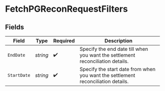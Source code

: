 # FetchPGReconRequestFilters


## Fields

| Field                                                                            | Type                                                                             | Required                                                                         | Description                                                                      |
| -------------------------------------------------------------------------------- | -------------------------------------------------------------------------------- | -------------------------------------------------------------------------------- | -------------------------------------------------------------------------------- |
| `EndDate`                                                                        | *string*                                                                         | :heavy_check_mark:                                                               | Specify the end date till when you want the settlement reconciliation details.   |
| `StartDate`                                                                      | *string*                                                                         | :heavy_check_mark:                                                               | Specify the start date from when you want the settlement reconciliation details. |